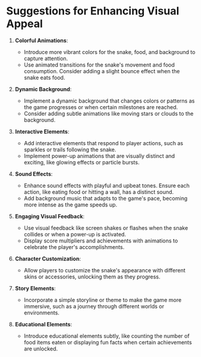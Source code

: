 # Suggestions for Enhancing Visual Appeal

1. **Colorful Animations**:
   - Introduce more vibrant colors for the snake, food, and background to capture attention.
   - Use animated transitions for the snake's movement and food consumption. Consider adding a slight bounce effect when the snake eats food.

2. **Dynamic Background**:
   - Implement a dynamic background that changes colors or patterns as the game progresses or when certain milestones are reached.
   - Consider adding subtle animations like moving stars or clouds to the background.

3. **Interactive Elements**:
   - Add interactive elements that respond to player actions, such as sparkles or trails following the snake.
   - Implement power-up animations that are visually distinct and exciting, like glowing effects or particle bursts.

4. **Sound Effects**:
   - Enhance sound effects with playful and upbeat tones. Ensure each action, like eating food or hitting a wall, has a distinct sound.
   - Add background music that adapts to the game's pace, becoming more intense as the game speeds up.

5. **Engaging Visual Feedback**:
   - Use visual feedback like screen shakes or flashes when the snake collides or when a power-up is activated.
   - Display score multipliers and achievements with animations to celebrate the player's accomplishments.

6. **Character Customization**:
   - Allow players to customize the snake's appearance with different skins or accessories, unlocking them as they progress.

7. **Story Elements**:
   - Incorporate a simple storyline or theme to make the game more immersive, such as a journey through different worlds or environments.

8. **Educational Elements**:
   - Introduce educational elements subtly, like counting the number of food items eaten or displaying fun facts when certain achievements are unlocked.